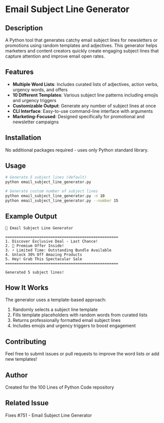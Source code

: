 # Email Subject Line Generator

## Description
A Python tool that generates catchy email subject lines for newsletters or promotions using random templates and adjectives. This generator helps marketers and content creators quickly create engaging subject lines that capture attention and improve email open rates.

## Features
- **Multiple Word Lists**: Includes curated lists of adjectives, action verbs, urgency words, and offers
- **10 Different Templates**: Various subject line patterns including emojis and urgency triggers
- **Customizable Output**: Generate any number of subject lines at once
- **CLI Interface**: Easy-to-use command-line interface with arguments
- **Marketing-Focused**: Designed specifically for promotional and newsletter campaigns

## Installation
No additional packages required - uses only Python standard library.

## Usage
```bash
# Generate 5 subject lines (default)
python email_subject_line_generator.py

# Generate custom number of subject lines
python email_subject_line_generator.py -n 10
python email_subject_line_generator.py --number 15
```

## Example Output
```
📧 Email Subject Line Generator

==================================================
1. Discover Exclusive Deal - Last Chance!
2. 🎁 Premium Offer Inside!
3. ⚡ Limited Time: Outstanding Bundle Available
4. Unlock 30% Off Amazing Products
5. Hey! Grab This Spectacular Sale
==================================================

Generated 5 subject lines!
```

## How It Works
The generator uses a template-based approach:
1. Randomly selects a subject line template
2. Fills template placeholders with random words from curated lists
3. Returns professionally formatted email subject lines
4. Includes emojis and urgency triggers to boost engagement

## Contributing
Feel free to submit issues or pull requests to improve the word lists or add new templates!

## Author
Created for the 100 Lines of Python Code repository

## Related Issue
Fixes #751 - Email Subject Line Generator
